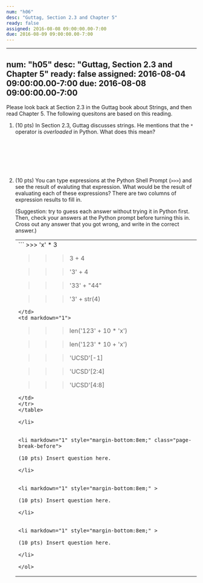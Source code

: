 ```yaml
---
num: "h06"
desc: "Guttag, Section 2.3 and Chapter 5"
ready: false
assigned: 2016-08-08 09:00:00.00-7:00
due: 2016-08-09 09:00:00.00-7:00
---
```


---
num: "h05"
desc: "Guttag, Section 2.3 and Chapter 5"
ready: false
assigned: 2016-08-04 09:00:00.00-7:00
due: 2016-08-08 09:00:00.00-7:00
---


Please look back at Section 2.3 in the Guttag book about Strings, and then read Chapter 5.
The following quesitons are based on this reading.


<ol>

<li markdown="1" style="margin-bottom:8em;">

(10 pts) In Section 2.3, Guttag discusses strings.   He mentions that the `*` operator is *overloaded* in Python.  What does this mean?

</li>


<li markdown="1" >

(10 pts) You can type expressions at the Python Shell Prompt (`>>>`) and see the result of evaluting that expression.  What would be the result of evaluating each of these expressions?      There are two columns of expression results to fill in.

(Suggestion: try to guess each answer without trying it in Python first.  Then, check your answers at the Python prompt before turning this in.  Cross out any answer that you got wrong, and write in the correct answer.)

<style>
table.two_columns { width: 100%;}
table.two_columns * td { width: 48%; }
</style>

<table class="two_columns">
<tr>
<td markdown="1">
```
>>> 'x' * 3

  
>>> 3 + 4


>>> '3' + 4


>>> '33' + "44"


>>> '3' + str(4)


```
</td>
<td markdown="1">
```
>>> len('123' + 10 * 'x')


>>> len('123' * 10  + 'x')


>>> 'UCSD'[-1]


>>> 'UCSD'[2:4]


>>> 'UCSD'[4:8]


```
</td>
</tr>
</table>

</li>


<li markdown="1" style="margin-bottom:8em;" class="page-break-before">

(10 pts) Insert question here.

</li>


<li markdown="1" style="margin-bottom:8em;" >

(10 pts) Insert question here.

</li>


<li markdown="1" style="margin-bottom:8em;" >

(10 pts) Insert question here.

</li>

</ol>
